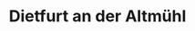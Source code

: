---
title: Dietfurt an der Altmühl
url: /dietfurt-an-der-altmuehl/
latitude: 49.021
longitude: 11.617
---